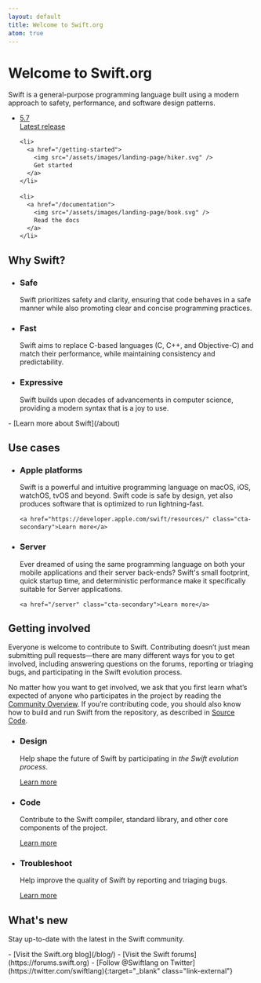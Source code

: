 ```yaml
---
layout: default
title: Welcome to Swift.org
atom: true
---
```


# Welcome to Swift.org

Swift is a general-purpose programming language built using a modern approach to safety, performance, and software design patterns.

<div class="link-grid" markdown="1">
  <ul>
    <li>
      <a href="/blog/swift-5.7-released">
        <div class="flex-container">
          <div class="latest-release-container">
          <span>
            5.7
          </span>
          </div>
          Latest release
        </div>
      </a>
    </li>

    <li>
      <a href="/getting-started">
        <img src="/assets/images/landing-page/hiker.svg" />
        Get started
      </a>
    </li>

    <li>  
      <a href="/documentation">
        <img src="/assets/images/landing-page/book.svg" />
        Read the docs
      </a>
    </li>
  </ul>
</div>

## Why Swift?

<ul class="why-swift-list">
  <li>
    <h3>Safe</h3>
    <p>
      Swift prioritizes safety and clarity, ensuring that code behaves in a safe manner while also promoting clear and concise programming practices.
    </p>
  </li>
  <li>
    <h3>Fast</h3>
    <p>
      Swift aims to replace C-based languages (C, C++, and Objective-C) and match their performance, while maintaining consistency and predictability.
    </p>
  </li>
  <li>
    <h3>Expressive</h3>
    <p>
      Swift builds upon decades of advancements in computer science, providing a modern syntax that is a joy to use.
    </p>
  </li>
</ul>

<div class="links links-list-nostyle" markdown="1">
  - [Learn more about Swift](/about)
</div>

## Use cases

<ul class="use-cases">
  <li>
    <h3>Apple platforms</h3>
    <p>
      Swift is a powerful and intuitive programming language on macOS, iOS, watchOS, tvOS and beyond. Swift code is safe by design, yet also produces software that is optimized to run lightning-fast.
    </p>

    <a href="https://developer.apple.com/swift/resources/" class="cta-secondary">Learn more</a>
  </li>
  <li>
    <h3>Server</h3>
    <p>
      Ever dreamed of using the same programming language on both your mobile applications and their server back-ends? Swift's small footprint, quick startup time, and deterministic performance make it specifically suitable for Server applications.
    </p>

    <a href="/server" class="cta-secondary">Learn more</a>
  </li>
</ul>

## Getting involved

Everyone is welcome to contribute to Swift. Contributing doesn’t just mean submitting pull requests—there are many different ways for you to get involved, including answering questions on the forums, reporting or triaging bugs, and participating in the Swift evolution process.

No matter how you want to get involved, we ask that you first learn what’s expected of anyone who participates in the project by reading the [Community Overview](/community/). If you’re contributing code, you should also know how to build and run Swift from the repository, as described in [Source Code](/source-code/).

<ul class="getting-involved">
  <li>
    <h3>Design</h3>
    <p>
      Help shape the future of Swift by participating in <em>the Swift evolution process</em>.
    </p>
    <a href="/contributing/#swift-evolution" class="cta-secondary">Learn more</a>
  </li>
  <li>
    <h3>Code</h3>
    <p>
      Contribute to the Swift compiler, standard library, and other core components of the project.
    </p>
    <a href="/contributing/#contributing-code" class="cta-secondary">Learn more</a>
  </li>
  <li>
    <h3>Troubleshoot</h3>
    <p>
      Help improve the quality of Swift by reporting and triaging bugs.
    </p>
    <a href="/contributing/#triaging-bugs" class="cta-secondary">Learn more</a>
  </li>
</ul>

## What's new

Stay up-to-date with the latest in the Swift community.

<div class="links links-list-nostyle" markdown="1">
  - [Visit the Swift.org blog](/blog/)
  - [Visit the Swift forums](https://forums.swift.org)
  - [Follow @Swiftlang on Twitter](https://twitter.com/swiftlang){:target="_blank" class="link-external"}
</div>

